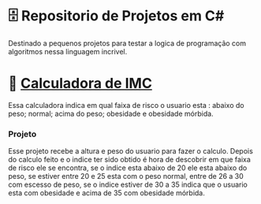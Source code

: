 # 🗄 Repositorio de Projetos em C#

Destinado a pequenos projetos para testar a logica de programação com algoritmos nessa linguagem incrivel.

# 🧮 [Calculadora de IMC](https://github.com/raphael-rfa/csharp/blob/main/CalculoDoIMC/CalculoDoIMC/Program.cs)

Essa calculadora indica em qual faixa de risco o usuario esta :
abaixo do peso; normal; acima do peso; obesidade e obesidade mórbida.

### Projeto

Esse projeto recebe a altura e peso do usuario para fazer o calculo. 
Depois do calculo feito e o indice ter sido obtido é hora de descobrir
em que faixa de risco ele se encontra, se o indice esta abaixo de 20 ele
esta abaixo do peso, se estiver entre 20 e 25 esta com o peso normal, entre
de 26 a 30 com escesso de peso, se o indice estiver de 30 a 35 indica que o
usuario esta com obesidade e acima de 35 com obesidade mórbida.
